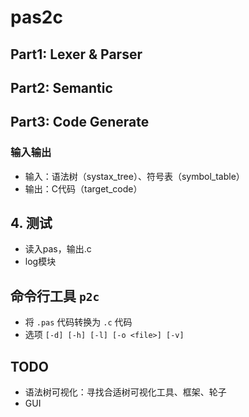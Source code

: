 # pas2c

## Part1: Lexer & Parser

## Part2: Semantic

## Part3: Code Generate

### 输入输出
- 输入：语法树（systax_tree）、符号表（symbol_table）
- 输出：C代码（target_code）

## 4. 测试
- 读入pas，输出.c
- log模块

## 命令行工具 `p2c`
- 将 `.pas` 代码转换为 `.c` 代码
- 选项 `[-d] [-h] [-l] [-o <file>] [-v]`

## TODO
- 语法树可视化：寻找合适树可视化工具、框架、轮子
- GUI